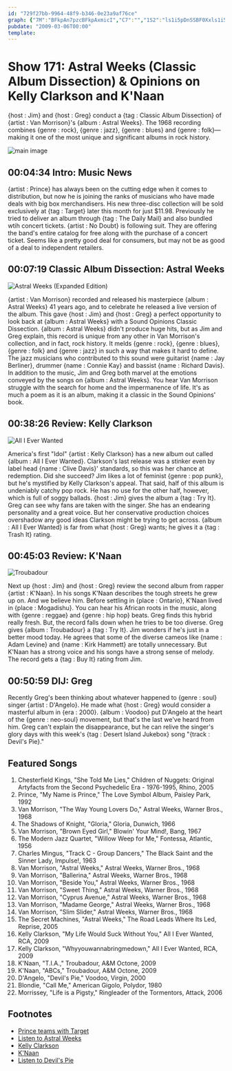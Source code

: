 ```yaml
---
id: "729f27bb-9964-48f9-b346-0e23a9af76ce"
graph: {"7M":"BFkpAn7pzcBFkpAxmicI","C7":"","1S2":"ls1i5pDnSSBF0Xxls1i5ThwYMls1i5BQsAMThwYMThwYMdhnxeX6cfddhnxeBHm1GBQsAM","233":"97qipX6cfdBHm1GdhnxeBEupCwPHtKBBtG1BEupCBEupCDBrTRDBrTRfK3Dy3TmBdDBrTRDBrTRqV0NLDBrTRqwzB897qipDBrTRDBrTRdhnxe","2CZ":"BFxuTBL5xHBGEiqBL5xHBL5xHuQIF5BDocoBL5xHBHm1GqYVo9BGEiquQIF5qYVo9uQIF5"}
pubdate: "2009-03-06T00:00"
template: 
---
```






# Show 171: Astral Weeks (Classic Album Dissection) & Opinions on Kelly Clarkson and K'Naan

{host : Jim} and {host : Greg} conduct a {tag : Classic Album Dissection} of {artist : Van Morrison}'s {album : Astral Weeks}. The 1968 recording combines {genre : rock}, {genre : jazz}, {genre : blues} and {genre : folk}—making it one of the most unique and significant albums in rock history.

![main image](https://static.soundopinions.org/images/2009/vanmorrison_astralweeks.jpg)



## 00:04:34 Intro: Music News

{artist : Prince} has always been on the cutting edge when it comes to distribution, but now he is joining the ranks of musicians who have made deals with big box merchandisers. His new three-disc collection will be sold exclusively at {tag : Target} later this month for just $11.98. Previously he tried to deliver an album through {tag : The Daily Mail} and also bundled wtih concert tickets. {artist : No Doubt} is following suit. They are offering the band's entire catalog for free along with the purchase of a concert ticket. Seems like a pretty good deal for consumers, but may not be as good of a deal to independent retailers.



## 00:07:19 Classic Album Dissection: Astral Weeks

![Astral Weeks (Expanded Edition)](https://static.soundopinions.org/assets/171/C70.jpg)

{artist : Van Morrison} recorded and released his masterpiece {album : Astral Weeks} 41 years ago, and to celebrate he released a live version of the album. This gave {host : Jim} and {host : Greg} a perfect opportunity to look back at {album : Astral Weeks} with a Sound Opinions Classic Dissection. {album : Astral Weeks} didn't produce huge hits, but as Jim and Greg explain, this record is unique from any other in Van Morrison's collection, and in fact, rock history. It melds {genre : rock}, {genre : blues}, {genre : folk} and {genre : jazz} in such a way that makes it hard to define. The jazz musicians who contributed to this sound were guitarist {name : Jay Berliner}, drummer {name : Connie Kay} and bassist {name : Richard Davis}. In addition to the music, Jim and Greg both marvel at the emotions conveyed by the songs on {album : Astral Weeks}. You hear Van Morrison struggle with the search for home and the impermanence of life. It's as much a poem as it is an album, making it a classic in the Sound Opinions' book.



## 00:38:26 Review: Kelly Clarkson

![All I Ever Wanted](https://static.soundopinions.org/assets/171/1S20.jpg)

America's first "Idol" {artist : Kelly Clarkson} has a new album out called {album : All I Ever Wanted}. Clarkson's last release was a stinker even by label head {name : Clive Davis}' standards, so this was her chance at redemption. Did she succeed? Jim likes a lot of feminist {genre : pop punk}, but he's mystified by Kelly Clarkson's appeal. That said, half of this album is undeniably catchy pop rock. He has no use for the other half, however, which is full of soggy ballads. {host : Jim} gives the album a {tag : Try It}. Greg can see why fans are taken with the singer. She has an endearing personality and a great voice. But her conservative production choices overshadow any good ideas Clarkson might be trying to get across. {album : All I Ever Wanted} is far from what {host : Greg} wants; he gives it a {tag : Trash It} rating.



## 00:45:03 Review: K'Naan

![Troubadour](https://static.soundopinions.org/assets/171/2330.jpg)

Next up {host : Jim} and {host : Greg} review the second album from rapper {artist : K'Naan}. In his songs K'Naan describes the tough streets he grew up on. And we believe him. Before settling in {place : Ontario}, K'Naan lived in {place : Mogadishu}. You can hear his African roots in the music, along with {genre : reggae} and {genre : hip hop} beats. Greg finds this hybrid really fresh. But, the record falls down when he tries to be too diverse. Greg gives {album : Troubadour} a {tag : Try It}. Jim wonders if he's just in a better mood today. He agrees that some of the diverse cameos like {name : Adam Levine} and {name : Kirk Hammett} are totally unnecessary. But K'Naan has a strong voice and his songs have a strong sense of melody. The record gets a {tag : Buy It} rating from Jim.



## 00:50:59 DIJ: Greg

Recently Greg's been thinking about whatever happened to {genre : soul} singer {artist : D'Angelo}. He made what {host : Greg} would consider a masterful album in {era : 2000}. {album : Voodoo} put D'Angelo at the heart of the {genre : neo-soul} movement, but that's the last we've heard from him. Greg can't explain the disappearance, but he can relive the singer's glory days with this week's {tag : Desert Island Jukebox} song "{track : Devil's Pie}."



## Featured Songs

1. Chesterfield Kings, "She Told Me Lies," Children of Nuggets: Original Artyfacts from the Second Psychedelic Era - 1976-1995, Rhino, 2005
2. Prince, "My Name is Prince," The Love Symbol Album, Paisley Park, 1992
3. Van Morrison, "The Way Young Lovers Do," Astral Weeks, Warner Bros., 1968
4. The Shadows of Knight, "Gloria," Gloria, Dunwich, 1966
5. Van Morrison, "Brown Eyed Girl," Blowin' Your Mind!, Bang, 1967
6. The Modern Jazz Quartet, "Willow Weep for Me," Fontessa, Atlantic, 1956
7. Charles Mingus, "Track C - Group Dancers," The Black Saint and the Sinner Lady, Impulse!, 1963
8. Van Morrison, "Astral Weeks," Astral Weeks, Warner Bros., 1968
9. Van Morrison, "Ballerina," Astral Weeks, Warner Bros., 1968
10. Van Morrison, "Beside You," Astral Weeks, Warner Bros., 1968
11. Van Morrison, "Sweet Thing," Astral Weeks, Warner Bros., 1968
12. Van Morrison, "Cyprus Avenue," Astral Weeks, Warner Bros., 1968
13. Van Morrison, "Madame George," Astral Weeks, Warner Bros., 1968
14. Van Morrison, "Slim Slider," Astral Weeks, Warner Bros., 1968
15. The Secret Machines, "Astral Weeks," The Road Leads Where Its Led, Reprise, 2005
16. Kelly Clarkson, "My Life Would Suck Without You," All I Ever Wanted, RCA, 2009
17. Kelly Clarkson, "Whyyouwannabringmedown," All I Ever Wanted, RCA, 2009
18. K'Naan, "T.I.A.," Troubadour, A&M Octone, 2009
19. K'Naan, "ABCs," Troubadour, A&M Octone, 2009
20. D'Angelo, "Devil's Pie," Voodoo, Virgin, 2000
21. Blondie, "Call Me," American Gigolo, Polydor, 1980
22. Morrissey, "Life is a Pigsty," Ringleader of the Tormentors, Attack, 2006



## Footnotes

- [Prince teams with Target](http://www.rollingstone.com/music/news/prince-teams-with-target-to-release-three-new-albums-as-11-99-bundle-20090303)
- [Listen to Astral Weeks](http://www.last.fm/music/Van+Morrison/Astral+Weeks)
- [Kelly Clarkson](http://www.kellyclarkson.com/us/home)
- [K'Naan](https://www.facebook.com/knaan)
- [Listen to Devil's Pie](https://www.youtube.com/watch?v=8fNtipp5RLs)